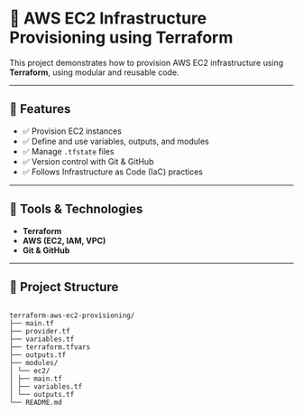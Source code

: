 # 🚀 AWS EC2 Infrastructure Provisioning using Terraform

This project demonstrates how to provision AWS EC2 infrastructure using **Terraform**, using modular and reusable code.

---

## 📌 Features

- ✅ Provision EC2 instances
- ✅ Define and use variables, outputs, and modules
- ✅ Manage `.tfstate` files
- ✅ Version control with Git & GitHub
- ✅ Follows Infrastructure as Code (IaC) practices

---

## 🧰 Tools & Technologies

- **Terraform**
- **AWS (EC2, IAM, VPC)**
- **Git & GitHub**

---

## 📁 Project Structure

```

terraform-aws-ec2-provisioning/
├── main.tf
├── provider.tf
├── variables.tf
├── terraform.tfvars
├── outputs.tf
├── modules/
│ └── ec2/
│ ├── main.tf
│ ├── variables.tf
│ └── outputs.tf
└── README.md

```
